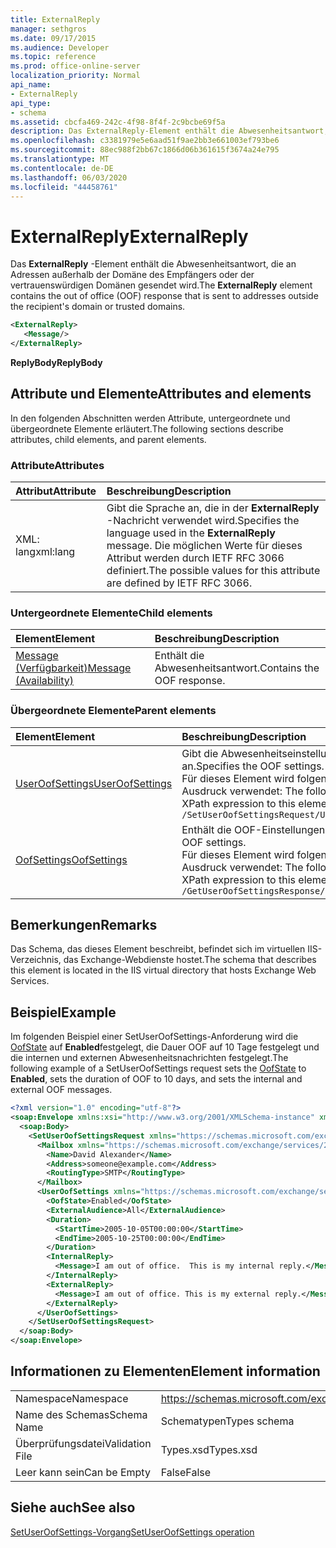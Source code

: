 ```yaml
---
title: ExternalReply
manager: sethgros
ms.date: 09/17/2015
ms.audience: Developer
ms.topic: reference
ms.prod: office-online-server
localization_priority: Normal
api_name:
- ExternalReply
api_type:
- schema
ms.assetid: cbcfa469-242c-4f98-8f4f-2c9bcbe69f5a
description: Das ExternalReply-Element enthält die Abwesenheitsantwort, die an Adressen außerhalb der Domäne des Empfängers oder der vertrauenswürdigen Domänen gesendet wird.
ms.openlocfilehash: c3381979e5e6aad51f9ae2bb3e661003ef793be6
ms.sourcegitcommit: 88ec988f2bb67c1866d06b361615f3674a24e795
ms.translationtype: MT
ms.contentlocale: de-DE
ms.lasthandoff: 06/03/2020
ms.locfileid: "44458761"
---
```

# <a name="externalreply"></a><span data-ttu-id="4f74b-103">ExternalReply</span><span class="sxs-lookup"><span data-stu-id="4f74b-103">ExternalReply</span></span>

<span data-ttu-id="4f74b-104">Das **ExternalReply** -Element enthält die Abwesenheitsantwort, die an Adressen außerhalb der Domäne des Empfängers oder der vertrauenswürdigen Domänen gesendet wird.</span><span class="sxs-lookup"><span data-stu-id="4f74b-104">The **ExternalReply** element contains the out of office (OOF) response that is sent to addresses outside the recipient's domain or trusted domains.</span></span> 
  
```XML
<ExternalReply>
   <Message/>
</ExternalReply>
```

 <span data-ttu-id="4f74b-105">**ReplyBody**</span><span class="sxs-lookup"><span data-stu-id="4f74b-105">**ReplyBody**</span></span>
## <a name="attributes-and-elements"></a><span data-ttu-id="4f74b-106">Attribute und Elemente</span><span class="sxs-lookup"><span data-stu-id="4f74b-106">Attributes and elements</span></span>

<span data-ttu-id="4f74b-107">In den folgenden Abschnitten werden Attribute, untergeordnete und übergeordnete Elemente erläutert.</span><span class="sxs-lookup"><span data-stu-id="4f74b-107">The following sections describe attributes, child elements, and parent elements.</span></span>
  
### <a name="attributes"></a><span data-ttu-id="4f74b-108">Attribute</span><span class="sxs-lookup"><span data-stu-id="4f74b-108">Attributes</span></span>

|<span data-ttu-id="4f74b-109">**Attribut**</span><span class="sxs-lookup"><span data-stu-id="4f74b-109">**Attribute**</span></span>|<span data-ttu-id="4f74b-110">**Beschreibung**</span><span class="sxs-lookup"><span data-stu-id="4f74b-110">**Description**</span></span>|
|:-----|:-----|
|<span data-ttu-id="4f74b-111">XML: lang</span><span class="sxs-lookup"><span data-stu-id="4f74b-111">xml:lang</span></span>  <br/> |<span data-ttu-id="4f74b-112">Gibt die Sprache an, die in der **ExternalReply** -Nachricht verwendet wird.</span><span class="sxs-lookup"><span data-stu-id="4f74b-112">Specifies the language used in the **ExternalReply** message.</span></span> <span data-ttu-id="4f74b-113">Die möglichen Werte für dieses Attribut werden durch IETF RFC 3066 definiert.</span><span class="sxs-lookup"><span data-stu-id="4f74b-113">The possible values for this attribute are defined by IETF RFC 3066.</span></span>  <br/> |
   
### <a name="child-elements"></a><span data-ttu-id="4f74b-114">Untergeordnete Elemente</span><span class="sxs-lookup"><span data-stu-id="4f74b-114">Child elements</span></span>

|<span data-ttu-id="4f74b-115">**Element**</span><span class="sxs-lookup"><span data-stu-id="4f74b-115">**Element**</span></span>|<span data-ttu-id="4f74b-116">**Beschreibung**</span><span class="sxs-lookup"><span data-stu-id="4f74b-116">**Description**</span></span>|
|:-----|:-----|
|[<span data-ttu-id="4f74b-117">Message (Verfügbarkeit)</span><span class="sxs-lookup"><span data-stu-id="4f74b-117">Message (Availability)</span></span>](message-availability.md) <br/> |<span data-ttu-id="4f74b-118">Enthält die Abwesenheitsantwort.</span><span class="sxs-lookup"><span data-stu-id="4f74b-118">Contains the OOF response.</span></span>  <br/> |
   
### <a name="parent-elements"></a><span data-ttu-id="4f74b-119">Übergeordnete Elemente</span><span class="sxs-lookup"><span data-stu-id="4f74b-119">Parent elements</span></span>

|<span data-ttu-id="4f74b-120">**Element**</span><span class="sxs-lookup"><span data-stu-id="4f74b-120">**Element**</span></span>|<span data-ttu-id="4f74b-121">**Beschreibung**</span><span class="sxs-lookup"><span data-stu-id="4f74b-121">**Description**</span></span>|
|:-----|:-----|
|[<span data-ttu-id="4f74b-122">UserOofSettings</span><span class="sxs-lookup"><span data-stu-id="4f74b-122">UserOofSettings</span></span>](useroofsettings.md) <br/> |<span data-ttu-id="4f74b-123">Gibt die Abwesenheitseinstellungen an.</span><span class="sxs-lookup"><span data-stu-id="4f74b-123">Specifies the OOF settings.</span></span>  <br/> <span data-ttu-id="4f74b-124">Für dieses Element wird folgender XPath-Ausdruck verwendet: </span><span class="sxs-lookup"><span data-stu-id="4f74b-124">The following is the XPath expression to this element:</span></span>  <br/>  `/SetUserOofSettingsRequest/UserOofSettings` <br/> |
|[<span data-ttu-id="4f74b-125">OofSettings</span><span class="sxs-lookup"><span data-stu-id="4f74b-125">OofSettings</span></span>](oofsettings.md) <br/> |<span data-ttu-id="4f74b-126">Enthält die OOF-Einstellungen.</span><span class="sxs-lookup"><span data-stu-id="4f74b-126">Contains the OOF settings.</span></span>  <br/> <span data-ttu-id="4f74b-127">Für dieses Element wird folgender XPath-Ausdruck verwendet: </span><span class="sxs-lookup"><span data-stu-id="4f74b-127">The following is the XPath expression to this element:</span></span>  <br/>  `/GetUserOofSettingsResponse/OofSettings` <br/> |
   
## <a name="remarks"></a><span data-ttu-id="4f74b-128">Bemerkungen</span><span class="sxs-lookup"><span data-stu-id="4f74b-128">Remarks</span></span>

<span data-ttu-id="4f74b-129">Das Schema, das dieses Element beschreibt, befindet sich im virtuellen IIS-Verzeichnis, das Exchange-Webdienste hostet.</span><span class="sxs-lookup"><span data-stu-id="4f74b-129">The schema that describes this element is located in the IIS virtual directory that hosts Exchange Web Services.</span></span>
  
## <a name="example"></a><span data-ttu-id="4f74b-130">Beispiel</span><span class="sxs-lookup"><span data-stu-id="4f74b-130">Example</span></span>

<span data-ttu-id="4f74b-131">Im folgenden Beispiel einer SetUserOofSettings-Anforderung wird die [OofState](oofstate.md) auf **Enabled**festgelegt, die Dauer OOF auf 10 Tage festgelegt und die internen und externen Abwesenheitsnachrichten festgelegt.</span><span class="sxs-lookup"><span data-stu-id="4f74b-131">The following example of a SetUserOofSettings request sets the [OofState](oofstate.md) to **Enabled**, sets the duration of OOF to 10 days, and sets the internal and external OOF messages.</span></span>
  
```XML
<?xml version="1.0" encoding="utf-8"?>
<soap:Envelope xmlns:xsi="http://www.w3.org/2001/XMLSchema-instance" xmlns:xsd="http://www.w3.org/2001/XMLSchema" xmlns:soap="http://schemas.xmlsoap.org/soap/envelope/">
  <soap:Body>
    <SetUserOofSettingsRequest xmlns="https://schemas.microsoft.com/exchange/services/2006/messages">
      <Mailbox xmlns="https://schemas.microsoft.com/exchange/services/2006/types">
        <Name>David Alexander</Name>
        <Address>someone@example.com</Address>
        <RoutingType>SMTP</RoutingType>
      </Mailbox>
      <UserOofSettings xmlns="https://schemas.microsoft.com/exchange/services/2006/types">
        <OofState>Enabled</OofState>
        <ExternalAudience>All</ExternalAudience>
        <Duration>
          <StartTime>2005-10-05T00:00:00</StartTime>
          <EndTime>2005-10-25T00:00:00</EndTime>
        </Duration>
        <InternalReply>
          <Message>I am out of office.  This is my internal reply.</Message>
        </InternalReply>
        <ExternalReply>
          <Message>I am out of office. This is my external reply.</Message>
        </ExternalReply>
      </UserOofSettings>
    </SetUserOofSettingsRequest>
  </soap:Body>
</soap:Envelope>
```

## <a name="element-information"></a><span data-ttu-id="4f74b-132">Informationen zu Elementen</span><span class="sxs-lookup"><span data-stu-id="4f74b-132">Element information</span></span>

|||
|:-----|:-----|
|<span data-ttu-id="4f74b-133">Namespace</span><span class="sxs-lookup"><span data-stu-id="4f74b-133">Namespace</span></span>  <br/> |https://schemas.microsoft.com/exchange/services/2006/types  <br/> |
|<span data-ttu-id="4f74b-134">Name des Schemas</span><span class="sxs-lookup"><span data-stu-id="4f74b-134">Schema Name</span></span>  <br/> |<span data-ttu-id="4f74b-135">Schematypen</span><span class="sxs-lookup"><span data-stu-id="4f74b-135">Types schema</span></span>  <br/> |
|<span data-ttu-id="4f74b-136">Überprüfungsdatei</span><span class="sxs-lookup"><span data-stu-id="4f74b-136">Validation File</span></span>  <br/> |<span data-ttu-id="4f74b-137">Types.xsd</span><span class="sxs-lookup"><span data-stu-id="4f74b-137">Types.xsd</span></span>  <br/> |
|<span data-ttu-id="4f74b-138">Leer kann sein</span><span class="sxs-lookup"><span data-stu-id="4f74b-138">Can be Empty</span></span>  <br/> |<span data-ttu-id="4f74b-139">False</span><span class="sxs-lookup"><span data-stu-id="4f74b-139">False</span></span>  <br/> |
   
## <a name="see-also"></a><span data-ttu-id="4f74b-140">Siehe auch</span><span class="sxs-lookup"><span data-stu-id="4f74b-140">See also</span></span>



[<span data-ttu-id="4f74b-141">SetUserOofSettings-Vorgang</span><span class="sxs-lookup"><span data-stu-id="4f74b-141">SetUserOofSettings operation</span></span>](setuseroofsettings-operation.md)

